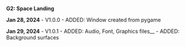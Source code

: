 **G2: Space Landing**

**Jan 28, 2024** - V1.0.0 
	- ADDED: Window created from pygame

**Jan 29, 2024** - V1.0.1
	- ADDED: Audio, Font, Graphics files__
	- ADDED: Background surfaces
